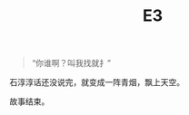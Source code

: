 ﻿---
title: E3
tags: 新建,模板,小书匠
renderNumberedHeading: true
grammar_cjkRuby: true
---
> “你谁啊？叫我找就扌”  

石淳淳话还没说完，就变成一阵青烟，飘上天空。  

故事结束。